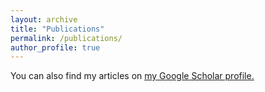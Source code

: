 ```yaml
---
layout: archive
title: "Publications"
permalink: /publications/
author_profile: true
---
```


You can also find my articles on <u><a href="{{author.googlescholar}}">my Google Scholar profile</a>.</u>

<!-- {% if author.googlescholar %} -->
<!-- {% endif %} -->

<!-- {% include base_path %}

{% for post in site.publications reversed %}
  {% include archive-single.html %}
{% endfor %} -->
